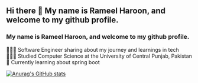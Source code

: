 ## Hi there 👋 My name is Rameel Haroon, and welcome to my github profile. 

### My name is Rameel Haroon, and welcome to my github profile.<br/> 
👩🏻‍💻 Software Engineer sharing about my journey and learnings in tech<br/>
👩🏻‍🎓 Studied Computer Science at the University of Central Punjab, Pakistan<br/>
💭 Currently learning about spring boot<br/>

[![Anurag's GitHub stats](https://github-readme-stats.vercel.app/api?username=rameelharoon&show_icons=true&theme=merko)](https://github.com/anuraghazra/github-readme-stats)
